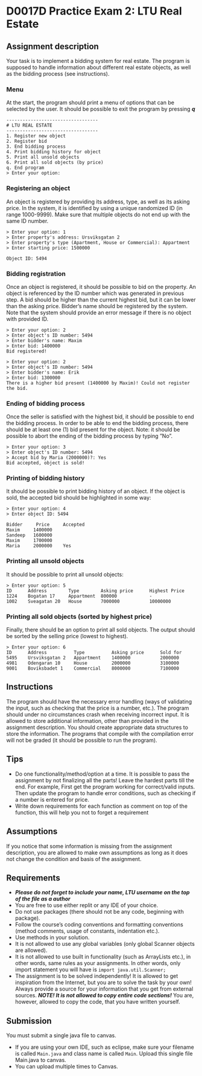# D0017D Practice Exam 2: LTU Real Estate

## Assignment description
Your task is to implement a bidding system for real estate. The program is supposed to handle
information about different real estate objects, as well as the bidding process (see instructions).

### Menu
At the start, the program should print a menu of options that can be selected by the user. It should be possible to exit the program by pressing *__q__*

```
----------------------------------
# LTU REAL ESTATE
----------------------------------
1. Register new object
2. Register bid
3. End bidding process
4. Print bidding history for object
5. Print all unsold objects
6. Print all sold objects (by price)
q. End program
> Enter your option:
```

### Registering an object
An object is registered by providing its address, type, as well as its asking
price. In the system, it is identified by using a unique randomized ID (in range 1000-9999). Make sure
that multiple objects do not end up with the same ID number.

```
> Enter your option: 1
> Enter property's address: Ursviksgatan 2
> Enter property's type (Apartment, House or Commercial): Appartment
> Enter starting price: 1500000

Object ID: 5494
```

### Bidding registration 
Once an object is registered, it should be possible to bid on the property. An object is referenced by the ID number which was generated in previous step. A bid should be higher than the current highest bid, but it can be lower than the asking price. Bidder’s name should be registered by the system. Note that the system should provide an error message if there is no object with provided ID.
```
> Enter your option: 2
> Enter object's ID number: 5494
> Enter bidder's name: Maxim
> Enter bid: 1400000
Bid registered!
```
```
> Enter your option: 2
> Enter object's ID number: 5494
> Enter bidder's name: Erik
> Enter bid: 1300000
There is a higher bid present (1400000 by Maxim)! Could not register the bid.
```

### Ending of bidding process
Once the seller is satisfied with the highest bid, it should be possible to end the bidding process. In order to be able to end the bidding process, there should be at least one (1) bid present for the object. Note: it should be possible to abort the ending of the bidding process by typing ”No”.
```
> Enter your option: 3
> Enter object's ID number: 5494
> Accept bid by Maria (2000000)?: Yes
Bid accepted, object is sold!
```

### Printing of bidding history
It should be possible to print bidding history of an object. If the
object is sold, the accepted bid should be highlighted in some way:
```
> Enter your option: 4
> Enter object ID: 5494

Bidder     Price     Accepted
Maxim     1400000
Sandeep   1600000
Maxim     1700000
Maria     2000000    Yes
```

### Printing all unsold objects 
It should be possible to print all unsold objects:
```
> Enter your option: 5
ID      Address        Type        Asking price      Highest Price
1224    Bogatan 17     Appartment  800000            -
1002    Sveagatan 20   House       7000000           10000000
```

### Printing all sold objects (sorted by highest price)
Finally, there should be an option to print all sold objects. The output should be sorted by the selling price (lowest to highest).
```
> Enter your option: 6
ID      Address          Type          Asking price      Sold for
5495    Ursviksgatan 2   Appartment    1400000           2000000
4981    Odengaran 10     House         2000000           3100000
9001    Boviksbadet 1    Commercial    8000000           7100000
```


## Instructions
The program should have the necessary error handling (ways of validating the input, such as checking that the price is a number, etc.). The program should under no circumstances crash when receiving incorrect input. It is allowed to store additional information, other than provided in the assignment description. You should create appropriate data structures to store the information. The programs that compile with the compilation error will not be graded (it should be possible to run the program).

## Tips
* Do one functionality/method/option at a time. It is possible to pass the assignment by not finalizing all the parts! Leave the hardest parts till the end. For example, First get the program working for correct/valid inputs. Then update the program to handle error conditions, such as checking if a number is entered for price.
* Write down requirements for each function as comment on top of the function, this will help you not to forget a requirement


## Assumptions
If you notice that some information is missing from the assignment description, you are allowed to
make own assumptions as long as it does not change the condition and basis of the assignment.

## Requirements
* **_Please do not forget to include your name, LTU username on the top of the file as a author_**
* You are free to use either replit or any IDE of your choice.
* Do not use packages (there should not be any code, beginning with package).
* Follow the course’s coding conventions and formatting conventions (method comments, usage of constants, indentation etc.).
* Use methods in your solution.
* It is not allowed to use any global variables (only global Scanner objects are allowed).
* It is not allowed to use built in functionality (such as ArrayLists etc.), in other words, same rules
as your assignments. In other words, only import statement you will have is ```import java.util.Scanner; ```
* The assignment is to be solved independently! It is allowed to get inspiration from the Internet, but you are to solve the task by your own! Always provide a source for your information that you get from external sources. **_NOTE! It is not allowed to copy entire code sections!_** You are, however, allowed to copy the code, that you have written yourself.
  
## Submission
You must submit a single java file to canvas.
* If you are using your own IDE, such as eclipse, make sure your filename is called ```Main.java``` and class name is called ```Main```. Upload this single file Main.java to canvas. 
* You can upload multiple times to Canvas.